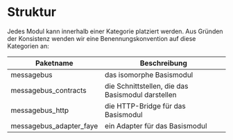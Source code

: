 # Struktur

Jedes Modul kann innerhalb einer Kategorie platziert werden. Aus Gründen der Konsistenz wenden wir eine Benennungskonvention auf diese Kategorien an:

Paketname | Beschreibung
----------|-------------
 messagebus | das isomorphe Basismodul
 messagebus_contracts | die Schnittstellen, die das Basismodul darstellen
 messagebus_http | die HTTP-Bridge für das Basismodul
 messagebus_adapter_faye | ein Adapter für das Basismodul
